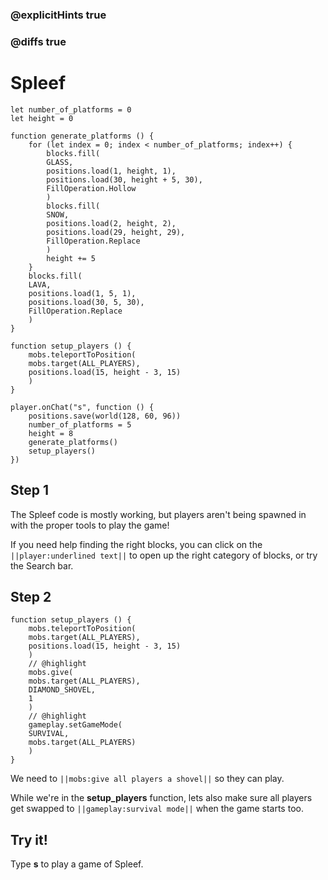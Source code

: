 ### @explicitHints true

### @diffs true

# Spleef



```template
let number_of_platforms = 0
let height = 0

function generate_platforms () {
    for (let index = 0; index < number_of_platforms; index++) {
        blocks.fill(
        GLASS,
        positions.load(1, height, 1),
        positions.load(30, height + 5, 30),
        FillOperation.Hollow
        )
        blocks.fill(
        SNOW,
        positions.load(2, height, 2),
        positions.load(29, height, 29),
        FillOperation.Replace
        )
        height += 5
    }
    blocks.fill(
    LAVA,
    positions.load(1, 5, 1),
    positions.load(30, 5, 30),
    FillOperation.Replace
    )
}

function setup_players () {
    mobs.teleportToPosition(
    mobs.target(ALL_PLAYERS),
    positions.load(15, height - 3, 15)
    )
}

player.onChat("s", function () {
    positions.save(world(128, 60, 96))
    number_of_platforms = 5
    height = 8
    generate_platforms()
    setup_players()
})
```

## Step 1

The Spleef code is mostly working, but players aren't being spawned in with the proper tools to play the game!

If you need help finding the right blocks, you can click on the ``||player:underlined text||`` to open up the right category of blocks, or try the Search bar.

## Step 2

```blocks
function setup_players () {
    mobs.teleportToPosition(
    mobs.target(ALL_PLAYERS),
    positions.load(15, height - 3, 15)
    )
    // @highlight
    mobs.give(
    mobs.target(ALL_PLAYERS),
    DIAMOND_SHOVEL,
    1
    )
    // @highlight
    gameplay.setGameMode(
    SURVIVAL,
    mobs.target(ALL_PLAYERS)
    )
}
```

We need to ``||mobs:give all players a shovel||`` so they can play.

While we're in the **setup_players** function, lets also make sure all players get swapped to ``||gameplay:survival mode||`` when the game starts too. 

## Try it!

Type **s** to play a game of Spleef.